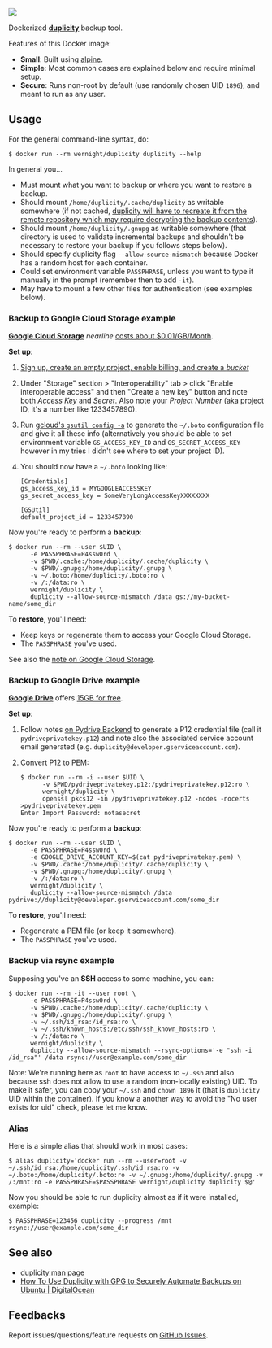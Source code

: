 [![](https://badge.imagelayers.io/wernight/duplicity:latest.svg)](https://imagelayers.io/?images=wernight/duplicity:latest 'Get your own badge on imagelayers.io')

Dockerized **[duplicity](http://duplicity.nongnu.org/)** backup tool.

Features of this Docker image:

  * **Small**: Built using [alpine](https://hub.docker.com/_/alpine/).
  * **Simple**: Most common cases are explained below and require minimal setup.
  * **Secure**: Runs non-root by default (use randomly chosen UID `1896`), and meant to run as any user.


## Usage

For the general command-line syntax, do:

    $ docker run --rm wernight/duplicity duplicity --help

In general you...

  * Must mount what you want to backup or where you want to restore a backup.
  * Should mount `/home/duplicity/.cache/duplicity` as writable somewhere (if not cached, [duplicity will have to recreate it from the remote repository which may require decrypting the backup contents](http://duplicity.nongnu.org/duplicity.1.html#sect5)).
  * Should mount `/home/duplicity/.gnupg` as writable somewhere (that directory is used to validate incremental backups and shouldn't be necessary to restore your backup if you follows steps below).
  * Should specify duplicity flag `--allow-source-mismatch` because Docker has a random host for each container.
  * Could set environment variable `PASSPHRASE`, unless you want to type it manually in the prompt (remember then to add `-it`).
  * May have to mount a few other files for authentication (see examples below).



### Backup to Google Cloud Storage example

**[Google Cloud Storage](https://cloud.google.com/storage/)** *nearline* [costs about $0.01/GB/Month](https://cloud.google.com/storage/pricing).

**Set up**:

 1. [Sign up, create an empty project, enable billing, and create a *bucket*](https://cloud.google.com/storage/docs/getting-started-console)
 2. Under "Storage" section > "Interoperability" tab > click "Enable interoperable access" and then "Create a new key" button and note both *Access Key*	and *Secret*. Also note your *Project Number* (aka project ID, it's a number like 1233457890).
 3. Run [gcloud's `gsutil config -a`](https://cloud.google.com/storage/docs/getting-started-gsutil) to generate the `~/.boto` configuration file and give it all these info (alternatively you should be able to set environment variable `GS_ACCESS_KEY_ID` and `GS_SECRET_ACCESS_KEY` however in my tries I didn't see where to set your project ID).
 4. You should now have a `~/.boto` looking like:

        [Credentials]
        gs_access_key_id = MYGOOGLEACCESSKEY
        gs_secret_access_key = SomeVeryLongAccessKeyXXXXXXXX
    
        [GSUtil]
        default_project_id = 1233457890

Now you're ready to perform a **backup**:

    $ docker run --rm --user $UID \
          -e PASSPHRASE=P4ssw0rd \
          -v $PWD/.cache:/home/duplicity/.cache/duplicity \
          -v $PWD/.gnupg:/home/duplicity/.gnupg \
          -v ~/.boto:/home/duplicity/.boto:ro \
          -v /:/data:ro \
          wernight/duplicity \
          duplicity --allow-source-mismatch /data gs://my-bucket-name/some_dir

To **restore**, you'll need:

  * Keep keys or regenerate them to access your Google Cloud Storage.
  * The `PASSPHRASE` you've used.

See also the [note on Google Cloud Storage](http://duplicity.nongnu.org/duplicity.1.html#sect15).


### Backup to Google Drive example

**[Google Drive](https://drive.google.com/)** offers [15GB for free](https://support.google.com/drive/answer/2375123).

**Set up**:

 1. Follow notes [on Pydrive Backend](http://duplicity.nongnu.org/duplicity.1.html#sect20) to generate a P12 credential file (call it `pydriveprivatekey.p12`) and note also the associated service account email generated (e.g. `duplicity@developer.gserviceaccount.com`).
 2. Convert P12 to PEM:

        $ docker run --rm -i --user $UID \
              -v $PWD/pydriveprivatekey.p12:/pydriveprivatekey.p12:ro \
              wernight/duplicity \
              openssl pkcs12 -in /pydriveprivatekey.p12 -nodes -nocerts >pydriveprivatekey.pem
        Enter Import Password: notasecret

Now you're ready to perform a **backup**:

    $ docker run --rm --user $UID \
          -e PASSPHRASE=P4ssw0rd \
          -e GOOGLE_DRIVE_ACCOUNT_KEY=$(cat pydriveprivatekey.pem) \
          -v $PWD/.cache:/home/duplicity/.cache/duplicity \
          -v $PWD/.gnupg:/home/duplicity/.gnupg \
          -v /:/data:ro \
          wernight/duplicity \
          duplicity --allow-source-mismatch /data pydrive://duplicity@developer.gserviceaccount.com/some_dir

To **restore**, you'll need:

  * Regenerate a PEM file (or keep it somewhere).
  * The `PASSPHRASE` you've used.

### Backup via rsync example

Supposing you've an **SSH** access to some machine, you can:

    $ docker run --rm -it --user root \
          -e PASSPHRASE=P4ssw0rd \
          -v $PWD/.cache:/home/duplicity/.cache/duplicity \
          -v $PWD/.gnupg:/home/duplicity/.gnupg \
          -v ~/.ssh/id_rsa:/id_rsa:ro \
          -v ~/.ssh/known_hosts:/etc/ssh/ssh_known_hosts:ro \
          -v /:/data:ro \
          wernight/duplicity \
          duplicity --allow-source-mismatch --rsync-options='-e "ssh -i /id_rsa"' /data rsync://user@example.com/some_dir

Note: We're running here as `root` to have access to `~/.ssh` and also because ssh does not
allow to use a random (non-locally existing) UID. To make it safer, you can copy your `~/.ssh`
and `chown 1896` it (that is `duplicity` UID within the container). If you know a another way to avoid
the "No user exists for uid" check, please let me know.


### Alias

Here is a simple alias that should work in most cases:

    $ alias duplicity='docker run --rm --user=root -v ~/.ssh/id_rsa:/home/duplicity/.ssh/id_rsa:ro -v ~/.boto:/home/duplicity/.boto:ro -v ~/.gnupg:/home/duplicity/.gnupg -v /:/mnt:ro -e PASSPHRASE=$PASSPHRASE wernight/duplicity duplicity $@'

Now you should be able to run duplicity almost as if it were installed, example:

    $ PASSPHRASE=123456 duplicity --progress /mnt rsync://user@example.com/some_dir


## See also

  * [duplicity man](http://duplicity.nongnu.org/duplicity.1.html) page
  * [How To Use Duplicity with GPG to Securely Automate Backups on Ubuntu | DigitalOcean](https://www.digitalocean.com/community/tutorials/how-to-use-duplicity-with-gpg-to-securely-automate-backups-on-ubuntu)


## Feedbacks

Report issues/questions/feature requests on [GitHub Issues](https://github.com/wernight/docker-duplicity/issues).
